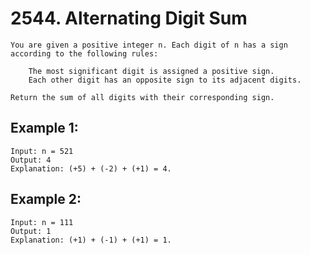 # 2544. Alternating Digit Sum

    You are given a positive integer n. Each digit of n has a sign according to the following rules:

        The most significant digit is assigned a positive sign.
        Each other digit has an opposite sign to its adjacent digits.

    Return the sum of all digits with their corresponding sign.

## Example 1:

```
Input: n = 521
Output: 4
Explanation: (+5) + (-2) + (+1) = 4.
```

## Example 2:

```
Input: n = 111
Output: 1
Explanation: (+1) + (-1) + (+1) = 1.
```